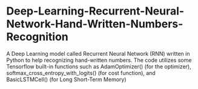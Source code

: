 # Deep-Learning-Recurrent-Neural-Network-Hand-Written-Numbers-Recognition
A Deep Learning model called Recurrent Neural Network (RNN) written in Python to help recognizing hand-written numbers. The code utilizes some Tensorflow built-in functions such as AdamOptimizer() (for the optimizer), softmax_cross_entropy_with_logits() (for cost function), and BasicLSTMCell() (for Long Short-Term Memory) 
